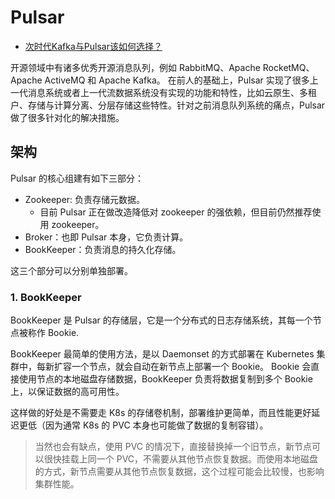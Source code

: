 # Pulsar 

- [次时代Kafka与Pulsar该如何选择？](https://developer.aliyun.com/article/1220133)


开源领域中有诸多优秀开源消息队列，例如 RabbitMQ、Apache RocketMQ、Apache ActiveMQ 和 Apache Kafka。
在前人的基础上，Pulsar 实现了很多上一代消息系统或者上一代流数据系统没有实现的功能和特性，比如云原生、多租户、存储与计算分离、分层存储这些特性。针对之前消息队列系统的痛点，Pulsar 做了很多针对化的解决措施。

## 架构

Pulsar 的核心组建有如下三部分：

- Zookeeper: 负责存储元数据。
    - 目前 Pulsar 正在做改造降低对 zookeeper 的强依赖，但目前仍然推荐使用 zookeeper。
- Broker：也即 Pulsar 本身，它负责计算。
- BookKeeper：负责消息的持久化存储。


这三个部分可以分别单独部署。

### 1. BookKeeper

BookKeeper 是 Pulsar 的存储层，它是一个分布式的日志存储系统，其每一个节点被称作 Bookie.

BookKeeper 最简单的使用方法，是以 Daemonset 的方式部署在 Kubernetes 集群中，每新扩容一个节点，就会自动在新节点上部署一个 Bookie。
Bookie 会直接使用节点的本地磁盘存储数据，BookKeeper 负责将数据复制到多个 Bookie 上，以保证数据的高可用性。

这样做的好处是不需要走 K8s 的存储卷机制，部署维护更简单，而且性能更好延迟更低（因为通常 K8s 的 PVC 本身也可能做了数据的复制容错）。

> 当然也会有缺点，使用 PVC 的情况下，直接替换掉一个旧节点，新节点可以很快挂载上同一个 PVC，不需要从其他节点恢复数据。而使用本地磁盘的方式，新节点需要从其他节点恢复数据，这个过程可能会比较慢，也影响集群性能。



